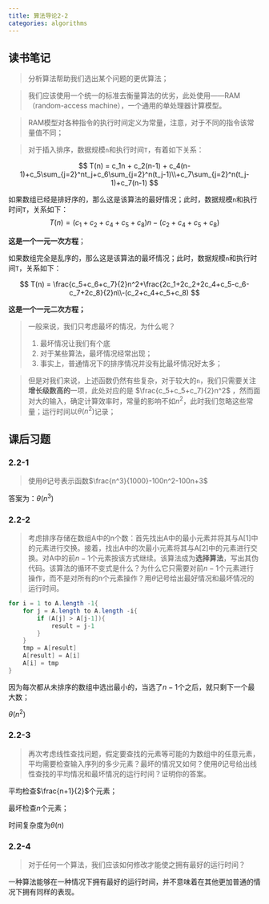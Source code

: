 ```yaml
---
title: 算法导论2-2
categories: algorithms
---
```


## 读书笔记

> 分析算法帮助我们选出某个问题的更优算法；

> 我们应该使用一个统一的标准去衡量算法的优劣，此处使用——RAM（random-access machine），一个通用的单处理器计算模型。

> RAM模型对各种指令的执行时间定义为常量，注意，对于不同的指令该常量值不同；

> 对于插入排序，数据规模`n`和执行时间`T`，有着如下关系：

$$
T(n) = c_1n + c_2(n-1) + c_4(n-1)+c_5\sum_{j=2}^nt_j+c_6\sum_{j=2}^n(t_j-1)\\+c_7\sum_{j=2}^n(t_j-1)+c_7(n-1)
$$

如果数组已经是排好序的，那么这是该算法的最好情况；此时，数据规模`n`和执行时间`T`，关系如下：
$$
T(n) =(c_1 + c_2+c_4+c_5+c_8)n - (c_2+c_4+c_5+c_8)
$$


**这是一个一元一次方程**；

如果数组完全是乱序的，那么这是该算法的最坏情况；此时，数据规模`n`和执行时间`T`，关系如下：


$$
T(n) = \frac{c_5+c_6+c_7}{2}n^2+\frac{2c_1+2c_2+2c_4+c_5-c_6-c_7+2c_8}{2}n\\-(c_2+c_4+c_5+c_8)
$$


**这是一个一元二次方程；**

> 一般来说，我们只考虑最坏的情况，为什么呢？
>
> 1. 最坏情况让我们有个底
> 2. 对于某些算法，最坏情况经常出现；
> 3. 事实上，普通情况下的排序情况并没有比最坏情况好太多；

> 但是对我们来说，上述函数仍然有些复杂，对于较大的`n`，我们只需要关注**增长级数高的**一项，此处对应的是 $\frac{c_5+c_5+c_7}{2}n^2$ ，然而面对大的输入，确定计算效率时，常量的影响不如$n^2$，此时我们忽略这些常量；运行时间以$\theta(n^2)$记录；

## 课后习题
### 2.2-1
> 使用$\theta$记号表示函数$\frac{n^3}{1000}-100n^2-100n+3$

答案为：$\theta(n^3)$
### 2.2-2
> 考虑排序存储在数组A中的n个数：首先找出A中的最小元素并将其与A[1]中的元素进行交换。接着，找出A中的次最小元素将其与A[2]中的元素进行交换。对A中的前$n-1$个元素按该方式继续。该算法成为**选择算法**，写出其伪代码。该算法的循环不变式是什么？为什么它只需要对前$n-1$个元素进行操作，而不是对所有的n个元素操作？用$\theta$记号给出最好情况和最坏情况的运行时间。

```java
for i = 1 to A.length -1{ 
    for j = A.length to A.length -i{
        if (A[j] > A[j-1]){
            result = j-1
        }
    }
    tmp = A[result]
    A[result] = A[i]
    A[i] = tmp
}
```

因为每次都从未排序的数组中选出最小的，当选了$n-1$个之后，就只剩下一个最大数；

$\theta(n^2)$
### 2.2-3
> 再次考虑线性查找问题，假定要查找的元素等可能的为数组中的任意元素，平均需要检查输入序列的多少元素？最坏的情况又如何？使用$\theta$记号给出线性查找的平均情况和最坏情况的运行时间？证明你的答案。

平均检查$\frac{n+1}{2}$个元素；

最坏检查$n$个元素；

时间复杂度为$\theta(n)$
### 2.2-4
> 对于任何一个算法，我们应该如何修改才能使之拥有最好的运行时间？

一种算法能够在一种情况下拥有最好的运行时间，并不意味着在其他更加普通的情况下拥有同样的表现。

